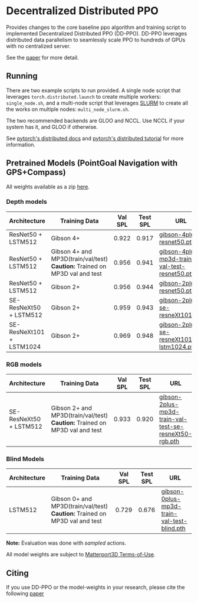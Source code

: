 # Decentralized Distributed PPO

Provides changes to the core baseline ppo algorithm and training script to implemented Decentralized Distributed PPO (DD-PPO).
DD-PPO leverages distributed data parallelism to seamlessly scale PPO to hundreds of GPUs with no centralized server.

See the [paper](https://arxiv.org/abs/1911.00357) for more detail.

## Running

There are two example scripts to run provided.  A single node script that leverages `torch.distributed.launch` to create multiple workers:
`single_node.sh`, and a multi-node script that leverages [SLURM](https://slurm.schedmd.com/documentation.html) to create all the works on multiple nodes: `multi_node_slurm.sh`.

The two recommended backends are GLOO and NCCL.  Use NCCL if your system has it, and GLOO if otherwise.

See [pytorch's distributed docs](https://pytorch.org/docs/stable/distributed.html#backends-that-come-with-pytorch)
and [pytorch's distributed tutorial](https://pytorch.org/tutorials/intermediate/dist_tuto.html) for more information.

## Pretrained Models (PointGoal Navigation with GPS+Compass)


All weights available as a zip [here](https://dl.fbaipublicfiles.com/habitat/data/baselines/v1/ddppo/ddppo-models.zip).

### Depth models

| Architecture | Training Data | Val SPL | Test SPL | URL |
| ------------ | ------------- | ------- | -------- | --- |
| ResNet50 + LSTM512 | Gibson 4+ | 0.922 | 0.917 | [gibson-4plus-resnet50.pth](https://dl.fbaipublicfiles.com/habitat/data/baselines/v1/ddppo/ddppo-models/gibson-4plus-resnet50.pth) |
| ResNet50 + LSTM512 | Gibson 4+ and MP3D(train/val/test)<br/> **Caution:** Trained on MP3D val and test | 0.956 | 0.941 | [gibson-4plus-mp3d-train-val-test-resnet50.pth](https://dl.fbaipublicfiles.com/habitat/data/baselines/v1/ddppo/ddppo-models/gibson-4plus-mp3d-train-val-test-resnet50.pth) |
| ResNet50 + LSTM512 | Gibson 2+ | 0.956 | 0.944 | [gibson-2plus-resnet50.pth](https://dl.fbaipublicfiles.com/habitat/data/baselines/v1/ddppo/ddppo-models/gibson-2plus-resnet50.pth)|
| SE-ResNeXt50 + LSTM512 | Gibson 2+ | 0.959 | 0.943 | [gibson-2plus-se-resneXt101.pth](https://dl.fbaipublicfiles.com/habitat/data/baselines/v1/ddppo/ddppo-models/gibson-2plus-se-resneXt101.pth)|
| SE-ResNeXt101 + LSTM1024 | Gibson 2+ | 0.969 | 0.948 | [gibson-2plus-se-resneXt101-lstm1024.pth](https://dl.fbaipublicfiles.com/habitat/data/baselines/v1/ddppo/ddppo-models/gibson-2plus-se-resneXt101-lstm1024.pth)|

### RGB models

| Architecture | Training Data | Val SPL | Test SPL | URL |
| ------------ | ------------- | ------- | -------- | --- |
| SE-ResNeXt50 + LSTM512 | Gibson 2+ and MP3D(train/val/test)<br/> **Caution:** Trained on MP3D val and test | 0.933 | 0.920 | [gibson-2plus-mp3d-train-val-test-se-resneXt50-rgb.pth](https://dl.fbaipublicfiles.com/habitat/data/baselines/v1/ddppo/ddppo-models/gibson-2plus-mp3d-train-val-test-se-resneXt50-rgb.pth) |


### Blind Models

| Architecture | Training Data | Val SPL | Test SPL | URL |
| ------------ | ------------- | ------- | -------- | --- |
| LSTM512 | Gibson 0+ and MP3D(train/val/test)<br/> **Caution:** Trained on MP3D val and test | 0.729  |  0.676 | [gibson-0plus-mp3d-train-val-test-blind.pth](https://dl.fbaipublicfiles.com/habitat/data/baselines/v1/ddppo/ddppo-models/gibson-0plus-mp3d-train-val-test-blind.pth) |




**Note:** Evaluation was done with *sampled* actions.

All model weights are subject to [Matterport3D Terms-of-Use](http://dovahkiin.stanford.edu/matterport/public/MP_TOS.pdf).


## Citing

If you use DD-PPO or the model-weights in your research, please cite the following [paper](https://arxiv.org/abs/1911.00357)

